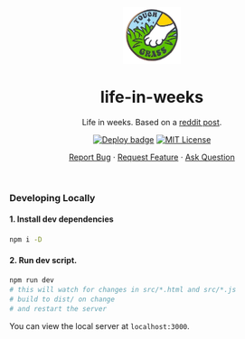<div align="center">
    <a href="https://seylu.github.io/life-in-weeks/"><img height=100 src="https://github.com/seyLu/life-in-weeks/blob/main/touch_grass.png" alt="life-in-weeks icon"></a>
    <h1>life-in-weeks</h1>
    <p>Life in weeks. Based on a <a href="https://www.reddit.com/r/Adulting/comments/1fj6xir/life_in_a_widening_circle/">reddit post</a>.</p>
    <p>
        <a href="https://seylu.github.io/life-in-weeks/"><img src="https://github.com/seyLu/life-in-weeks/actions/workflows/deploy.yml/badge.svg" alt="Deploy badge"></a>
        <a href="https://github.com/seyLu/life-in-weeks/blob/main/LICENSE"><img src="https://img.shields.io/github/license/seyLu/life-in-weeks" alt="MIT License"></a>
    </p>
    <p>
        <a href="https://github.com/seyLu/life-in-weeks/issues/new">Report Bug</a>
        ·
        <a href="https://github.com/seyLu/life-in-weeks/issues/new">Request Feature</a>
        ·
        <a href="https://github.com/seyLu/life-in-weeks/discussions">Ask Question</a>
    </p>
</div>

<br>

### Developing Locally

#### 1. Install dev dependencies

```bash
npm i -D
```

#### 2. Run dev script.

```bash
npm run dev
# this will watch for changes in src/*.html and src/*.js
# build to dist/ on change
# and restart the server
```

You can view the local server at `localhost:3000`.
